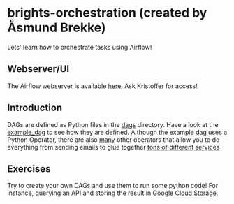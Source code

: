 # brights-orchestration (created by Åsmund Brekke)
Lets' learn how to orchestrate tasks using Airflow!


## Webserver/UI
The Airflow webserver is available [here](https://3014f0a0fcb64835a1878072f62dbc45-dot-europe-west1.composer.googleusercontent.com/).
Ask Kristoffer for access!

## Introduction

DAGs are defined as Python files in the [dags](./dags/) directory. Have a look at the [example_dag](./dags/example_dag.py) to see how they are defined.
Although the example dag uses a Python Operator, there are also [many](https://airflow.apache.org/docs/apache-airflow/stable/_api/airflow/operators/index.html) other operators that allow you to do everything from sending emails to glue together [tons of different services](https://airflow.apache.org/docs/#providers-packagesdocsapache-airflow-providersindexhtml)


## Exercises

Try to create your own DAGs and use them to run some python code! For instance, querying an API and storing the result in [Google Cloud Storage](https://cloud.google.com/storage/docs/uploading-objects#storage-upload-object-code-sample).
